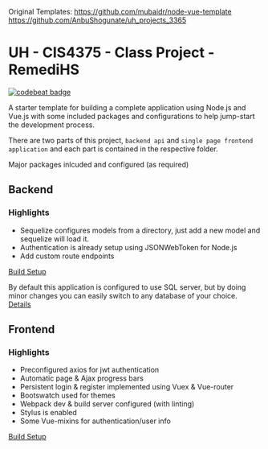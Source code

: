 Original Templates: 
https://github.com/mubaidr/node-vue-template
https://github.com/AnbuShogunate/uh_projects_3365

# UH - CIS4375 - Class Project - RemediHS



[![codebeat badge](https://codebeat.co/badges/ae01fa78-b892-403c-9020-875e7607cd7b)](https://codebeat.co/projects/github-com-mubaidr-node-vue-template-master)

A starter template for building a complete application using Node.js and Vue.js
with some included packages and configurations to help jump-start the development
process.

There are two parts of this project, `backend api` and `single page frontend
application` and each part is contained in the respective folder.

Major packages inlcuded and configured (as required)

## Backend

### Highlights

* Sequelize configures models from a directory, just add a new model and
  sequelize will load it.
* Authentication is already setup using JSONWebToken for Node.js
* Add custom route endpoints

[Build Setup](./backend/README.md)

By default this application is configured to use SQL server, but by
doing minor changes you can easily switch to any database of your choice.
[Details](http://docs.sequelizejs.com/manual/installation/getting-started.html)

## Frontend

### Highlights

* Preconfigured axios for jwt authentication
* Automatic page & Ajax progress bars
* Persistent login & register implemented using Vuex & Vue-router
* Bootswatch used for themes
* Webpack dev & build server configured (with linting)
* Stylus is enabled
* Some Vue-mixins for authentication/user info

[Build Setup](./frontend/README.md)

